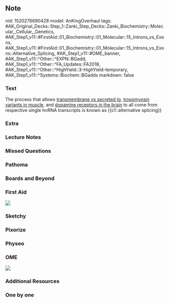 ## Note
nid: 1520276690428
model: AnKingOverhaul
tags: #AK_Original_Decks::Step_1::Zanki_Step_Decks::Zanki_Biochemistry::Molecular,_Cellular,_Genetics, #AK_Step1_v11::#FirstAid::01_Biochemistry::01_Molecular::15_Introns_vs_Exons, #AK_Step1_v11::#FirstAid::01_Biochemistry::01_Molecular::15_Introns_vs_Exons::Alternative_Splicing, #AK_Step1_v11::#OME_banner, #AK_Step1_v11::^Other::^EXPN::BGadd, #AK_Step1_v11::^Other::^FA_Updates::FA2018, #AK_Step1_v11::^Other::^HighYield::3-HighYield-temporary, #AK_Step1_v11::^Systems::Biochem::BGadds
markdown: false

### Text
<div>
  The process that allows <u>transmembrane vs secreted Ig</u>,
  <u>tropomyosin variants in muscle</u>, and <u>dopamine receptors
  in the brain</u> to all come from respective single hnRNA
  transcripts is known as {{c1::alternative splicing}}
</div>

### Extra


### Lecture Notes


### Missed Questions


### Pathoma


### Boards and Beyond


### First Aid
<img src="paste-2033debd478440e67c6445c2c3e071728750c342.jpg">

### Sketchy


### Pixorize


### Physeo


### OME
<div class="ome-widget">
  <a href="https://onlinemeded.org?ref=anki"><img src=
  "_OME_AnkiFlashcards_General_7.png"></a>
</div>

### Additional Resources


### One by one

